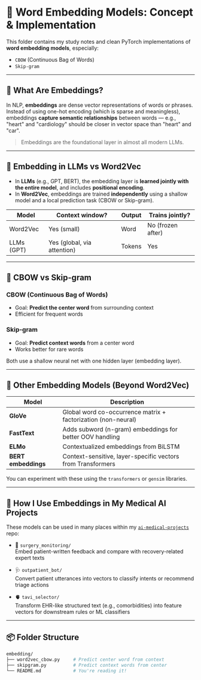 # 🧠 Word Embedding Models: Concept & Implementation

This folder contains my study notes and clean PyTorch implementations of **word embedding models**, especially:
- `CBOW` (Continuous Bag of Words)
- `Skip-gram`

---

## 📌 What Are Embeddings?

In NLP, **embeddings** are dense vector representations of words or phrases. Instead of using one-hot encoding (which is sparse and meaningless), embeddings **capture semantic relationships** between words — e.g., "heart" and "cardiology" should be closer in vector space than "heart" and "car".

> Embeddings are the foundational layer in almost all modern LLMs.

---

## 🧬 Embedding in LLMs vs Word2Vec

- In **LLMs** (e.g., GPT, BERT), the embedding layer is **learned jointly with the entire model**, and includes **positional encoding**.
- In **Word2Vec**, embeddings are trained **independently** using a shallow model and a local prediction task (CBOW or Skip-gram).

| Model      | Context window? | Output | Trains jointly? |
|------------|------------------|--------|------------------|
| Word2Vec   | Yes (small)       | Word   | No (frozen after) |
| LLMs (GPT) | Yes (global, via attention) | Tokens | Yes |

---

## 🧰 CBOW vs Skip-gram

### CBOW (Continuous Bag of Words)
- Goal: **Predict the center word** from surrounding context
- Efficient for frequent words

### Skip-gram
- Goal: **Predict context words** from a center word
- Works better for rare words

Both use a shallow neural net with one hidden layer (embedding layer).

---

## 🔁 Other Embedding Models (Beyond Word2Vec)

| Model      | Description |
|------------|-------------|
| **GloVe**      | Global word co-occurrence matrix + factorization (non-neural) |
| **FastText**  | Adds subword (n-gram) embeddings for better OOV handling |
| **ELMo**      | Contextualized embeddings from BiLSTM |
| **BERT embeddings** | Context-sensitive, layer-specific vectors from Transformers |

You can experiment with these using the `transformers` or `gensim` libraries.

---

## 🏥 How I Use Embeddings in My Medical AI Projects

These models can be used in many places within my [`ai-medical-projects`](https://github.com/yourname/ai-medical-projects) repo:

- 🧠 `surgery_monitoring/`  
  Embed patient-written feedback and compare with recovery-related expert texts

- 🩺 `outpatient_bot/`  
  Convert patient utterances into vectors to classify intents or recommend triage actions

- 🫀 `tavi_selector/`  
  Transform EHR-like structured text (e.g., comorbidities) into feature vectors for downstream rules or ML classifiers

---

## 📦 Folder Structure

```bash
embedding/
├── word2vec_cbow.py     # Predict center word from context
├── skipgram.py          # Predict context words from center
└── README.md            # You're reading it!
